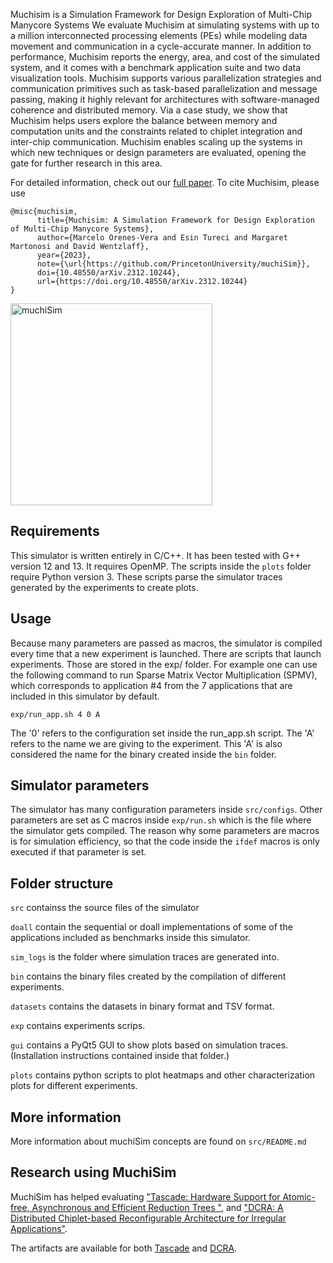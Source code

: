 
Muchisim is a Simulation Framework for Design Exploration of Multi-Chip Manycore Systems
We evaluate Muchisim at simulating systems with up to a million interconnected processing elements (PEs) while modeling data movement and communication in a cycle-accurate manner. In addition to performance, Muchisim reports the energy, area, and cost of the simulated system, and it comes with a benchmark application suite and two data visualization tools. Muchisim supports various parallelization strategies and communication primitives such as task-based parallelization and message passing, making it highly relevant for architectures with software-managed coherence and distributed memory. Via a case study, we show that Muchisim helps users explore the balance between memory and computation units and the constraints related to chiplet integration and inter-chip communication. Muchisim enables scaling up the systems in which new techniques or design parameters are evaluated, opening the gate for further research in this area.

For detailed information, check out our [full paper](https://arxiv.org/abs/2312.10244).
To cite Muchisim, please use 

    @misc{muchisim,
          title={Muchisim: A Simulation Framework for Design Exploration of Multi-Chip Manycore Systems}, 
          author={Marcelo Orenes-Vera and Esin Tureci and Margaret Martonosi and David Wentzlaff},
          year={2023},
          note={\url{https://github.com/PrincetonUniversity/muchiSim}},
          doi={10.48550/arXiv.2312.10244},
          url={https://doi.org/10.48550/arXiv.2312.10244}
    }
    
<img width="323" alt="muchiSim" src="https://github.com/PrincetonUniversity/muchiSim/assets/55038083/c25721f2-7702-4a78-bc56-ca2d4f39a9ce">

## Requirements

This simulator is written entirely in C/C++. It has been tested with G++ version 12 and 13.
It requires OpenMP.
The scripts inside the `plots` folder require Python version 3. These scripts parse the simulator traces generated by the experiments to create plots.

## Usage

Because many parameters are passed as macros, the simulator is compiled every time that a new experiment is launched.
There are scripts that launch experiments. Those are stored in the exp/ folder.
For example one can use the following command to run Sparse Matrix Vector Multiplication (SPMV), which corresponds to application #4 from the 7 applications that are included in this simulator by default.

    exp/run_app.sh 4 0 A

The '0' refers to the configuration set inside the run_app.sh script.
The 'A' refers to the name we are giving to the experiment. This 'A' is also considered the name for the binary created inside the `bin` folder.

## Simulator parameters

The simulator has many configuration parameters inside `src/configs`. Other parameters are set as C macros inside `exp/run.sh` which is the file where the simulator gets compiled. The reason why some parameters are macros is for simulation efficiency, so that the code inside the `ifdef` macros is only executed if that parameter is set.

## Folder structure

`src` containss the source files of the simulator

`doall` contain the sequential or doall implementations of some of the applications included as benchmarks inside this simulator.

`sim_logs` is the folder where simulation traces are generated into.

`bin` contains the binary files created by the compilation of different experiments.

`datasets` contains the datasets in binary format and TSV format.

`exp` contains experiments scrips.

`gui` contains a PyQt5 GUI to show plots based on simulation traces. (Installation instructions contained inside that folder.)

`plots` contains python scripts to plot heatmaps and other characterization plots for different experiments.

## More information

More information about muchiSim concepts are found on `src/README.md`

## Research using MuchiSim

MuchiSim has helped evaluating ["Tascade: Hardware Support for Atomic-free, Asynchronous and Efficient Reduction Trees
"](https://arxiv.org/pdf/2311.15810.pdf), and ["DCRA: A Distributed Chiplet-based Reconfigurable Architecture for Irregular Applications"](https://arxiv.org/abs/2311.15443).

The artifacts are available for both [Tascade](https://github.com/morenes/tascade) and [DCRA](https://github.com/morenes/dcra).
